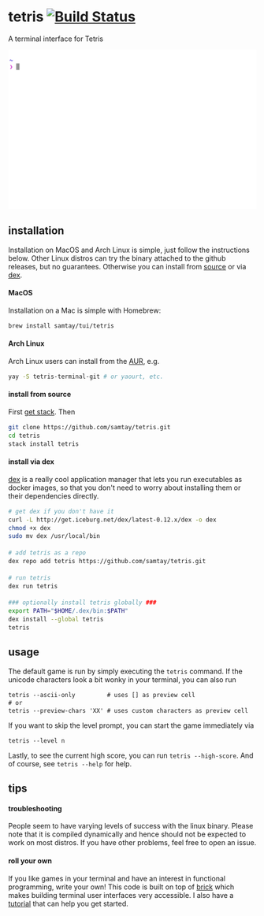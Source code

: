 # tetris [![Build Status](https://travis-ci.org/samtay/tetris.svg?branch=master)](https://travis-ci.org/samtay/tetris)

A terminal interface for Tetris

![terminal-gif](./docs/img/play.gif)

## installation
Installation on MacOS and Arch Linux is simple, just follow the instructions below. Other Linux distros can try the binary attached to the github releases, but no guarantees. Otherwise you can install from [source](#install-from-source) or via [dex](#install-via-dex).

#### MacOS
Installation on a Mac is simple with Homebrew:
```bash
brew install samtay/tui/tetris
```
#### Arch Linux
Arch Linux users can install from the [AUR](https://aur.archlinux.org/packages/tetris-terminal-git/), e.g.
```bash
yay -S tetris-terminal-git # or yaourt, etc.
```

#### install from source
First [get stack](https://docs.haskellstack.org/en/stable/README/#how-to-install). Then
```bash
git clone https://github.com/samtay/tetris.git
cd tetris
stack install tetris
```

#### install via dex
[dex](https://github.com/dockerland/dex) is a really cool application manager that lets you run executables as docker images, so that you don't need to worry about installing them or their dependencies directly.
```bash
# get dex if you don't have it
curl -L http://get.iceburg.net/dex/latest-0.12.x/dex -o dex
chmod +x dex
sudo mv dex /usr/local/bin

# add tetris as a repo
dex repo add tetris https://github.com/samtay/tetris.git

# run tetris
dex run tetris

### optionally install tetris globally ###
export PATH="$HOME/.dex/bin:$PATH"
dex install --global tetris
tetris
```

## usage

The default game is run by simply executing the `tetris` command.
If the unicode characters look a bit
wonky in your terminal, you can also run
```shell
tetris --ascii-only         # uses [] as preview cell
# or
tetris --preview-chars 'XX' # uses custom characters as preview cell
```
If you want to skip the level prompt, you can start the game immediately via
```shell
tetris --level n
```
Lastly, to see the current high score, you can run `tetris --high-score`.
And of course, see `tetris --help` for help.

## tips

#### troubleshooting
People seem to have varying levels of success with the linux binary. Please note that it is compiled dynamically and hence should not be expected to work on most distros. If you have other problems, feel free to open an issue.

#### roll your own
If you like games in your terminal and have an interest in functional programming, write your own! This code is built on top of [brick](https://github.com/jtdaugherty/brick) which makes building terminal user interfaces very accessible. I also have a [tutorial](https://samtay.github.io/posts/brick) that can help you get started.
